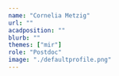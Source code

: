 ```yaml
---
name: "Cornelia Metzig"
url: ""
acadposition: ""
blurb: ""
themes: ["mir"]
role: "Postdoc"
image: "./defaultprofile.png"
---
```

